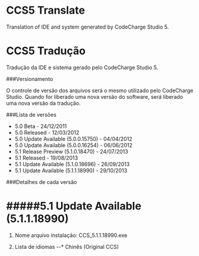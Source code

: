 CCS5 Translate
==============

Translation of IDE and system generated by CodeCharge Studio 5.





CCS5 Tradução
==============

Tradução da IDE e sistema gerado pelo CodeCharge Studio 5.

###Versionamento

O controle de versão dos arquivos será o mesmo utilizado pelo CodeCharge Studio. Quando for liberado uma nova versão do software, será liberado uma nova versão da tradução.

###Lista de versões

* 5.0 Beta - 24/12/2011
* 5.0 Released - 12/03/2012
* 5.0 Update Available (5.0.0.15750) - 04/04/2012
* 5.0 Update Available (5.0.0.16254) - 06/06/2012
* 5.1 Release Preview (5.1.0.18470) - 24/07/2013
* 5.1 Released - 19/08/2013
* 5.1 Update Available (5.1.0.18696) - 26/09/2013
* 5.1 Update Available (5.1.1.18990) - 29/10/2013

###Detalhes de cada versão



#####5.1 Update Available (5.1.1.18990)
==============

1. Nome arquivo instalação: CCS_5.1.1.18990.exe


2. Lista de idiomas
--* Chinês (Original CCS)